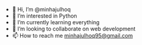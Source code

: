 - 👋 Hi, I’m @minhajulhoq
- 👀 I’m interested in Python
- 🌱 I’m currently learning everything
- 💞️ I’m looking to collaborate on web development
- 📫 How to reach me minhajulhoq95@gmail.com

<!---
minhajulhoq/minhajulhoq is a ✨ special ✨ repository because its `README.md` (this file) appears on your GitHub profile.
You can click the Preview link to take a look at your changes.
--->
